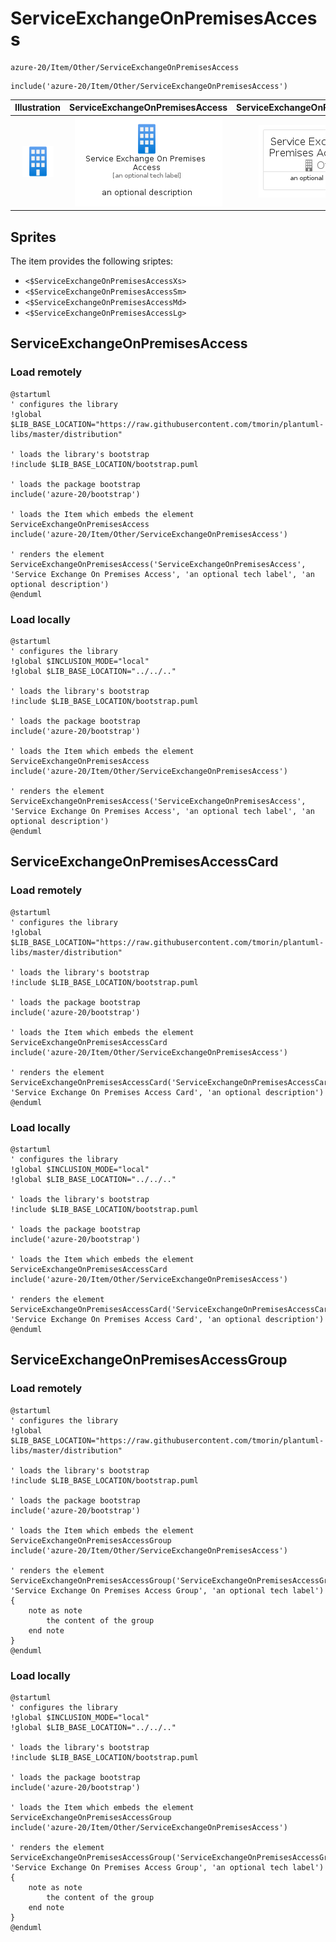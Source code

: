 # ServiceExchangeOnPremisesAccess


```text
azure-20/Item/Other/ServiceExchangeOnPremisesAccess
```

```text
include('azure-20/Item/Other/ServiceExchangeOnPremisesAccess')
```



| Illustration | ServiceExchangeOnPremisesAccess | ServiceExchangeOnPremisesAccessCard | ServiceExchangeOnPremisesAccessGroup |
| :---: | :---: | :---: | :---: |
| ![illustration for Illustration](../../../azure-20/Item/Other/ServiceExchangeOnPremisesAccess.png) | ![illustration for ServiceExchangeOnPremisesAccess](../../../azure-20/Item/Other/ServiceExchangeOnPremisesAccess.Local.png) | ![illustration for ServiceExchangeOnPremisesAccessCard](../../../azure-20/Item/Other/ServiceExchangeOnPremisesAccessCard.Local.png) | ![illustration for ServiceExchangeOnPremisesAccessGroup](../../../azure-20/Item/Other/ServiceExchangeOnPremisesAccessGroup.Local.png) |



## Sprites
The item provides the following sriptes:

- `<$ServiceExchangeOnPremisesAccessXs>`
- `<$ServiceExchangeOnPremisesAccessSm>`
- `<$ServiceExchangeOnPremisesAccessMd>`
- `<$ServiceExchangeOnPremisesAccessLg>`





## ServiceExchangeOnPremisesAccess

### Load remotely
```plantuml
@startuml
' configures the library
!global $LIB_BASE_LOCATION="https://raw.githubusercontent.com/tmorin/plantuml-libs/master/distribution"

' loads the library's bootstrap
!include $LIB_BASE_LOCATION/bootstrap.puml

' loads the package bootstrap
include('azure-20/bootstrap')

' loads the Item which embeds the element ServiceExchangeOnPremisesAccess
include('azure-20/Item/Other/ServiceExchangeOnPremisesAccess')

' renders the element
ServiceExchangeOnPremisesAccess('ServiceExchangeOnPremisesAccess', 'Service Exchange On Premises Access', 'an optional tech label', 'an optional description')
@enduml
```

### Load locally
```plantuml
@startuml
' configures the library
!global $INCLUSION_MODE="local"
!global $LIB_BASE_LOCATION="../../.."

' loads the library's bootstrap
!include $LIB_BASE_LOCATION/bootstrap.puml

' loads the package bootstrap
include('azure-20/bootstrap')

' loads the Item which embeds the element ServiceExchangeOnPremisesAccess
include('azure-20/Item/Other/ServiceExchangeOnPremisesAccess')

' renders the element
ServiceExchangeOnPremisesAccess('ServiceExchangeOnPremisesAccess', 'Service Exchange On Premises Access', 'an optional tech label', 'an optional description')
@enduml
```

## ServiceExchangeOnPremisesAccessCard

### Load remotely
```plantuml
@startuml
' configures the library
!global $LIB_BASE_LOCATION="https://raw.githubusercontent.com/tmorin/plantuml-libs/master/distribution"

' loads the library's bootstrap
!include $LIB_BASE_LOCATION/bootstrap.puml

' loads the package bootstrap
include('azure-20/bootstrap')

' loads the Item which embeds the element ServiceExchangeOnPremisesAccessCard
include('azure-20/Item/Other/ServiceExchangeOnPremisesAccess')

' renders the element
ServiceExchangeOnPremisesAccessCard('ServiceExchangeOnPremisesAccessCard', 'Service Exchange On Premises Access Card', 'an optional description')
@enduml
```

### Load locally
```plantuml
@startuml
' configures the library
!global $INCLUSION_MODE="local"
!global $LIB_BASE_LOCATION="../../.."

' loads the library's bootstrap
!include $LIB_BASE_LOCATION/bootstrap.puml

' loads the package bootstrap
include('azure-20/bootstrap')

' loads the Item which embeds the element ServiceExchangeOnPremisesAccessCard
include('azure-20/Item/Other/ServiceExchangeOnPremisesAccess')

' renders the element
ServiceExchangeOnPremisesAccessCard('ServiceExchangeOnPremisesAccessCard', 'Service Exchange On Premises Access Card', 'an optional description')
@enduml
```

## ServiceExchangeOnPremisesAccessGroup

### Load remotely
```plantuml
@startuml
' configures the library
!global $LIB_BASE_LOCATION="https://raw.githubusercontent.com/tmorin/plantuml-libs/master/distribution"

' loads the library's bootstrap
!include $LIB_BASE_LOCATION/bootstrap.puml

' loads the package bootstrap
include('azure-20/bootstrap')

' loads the Item which embeds the element ServiceExchangeOnPremisesAccessGroup
include('azure-20/Item/Other/ServiceExchangeOnPremisesAccess')

' renders the element
ServiceExchangeOnPremisesAccessGroup('ServiceExchangeOnPremisesAccessGroup', 'Service Exchange On Premises Access Group', 'an optional tech label') {
    note as note
        the content of the group
    end note
}
@enduml
```

### Load locally
```plantuml
@startuml
' configures the library
!global $INCLUSION_MODE="local"
!global $LIB_BASE_LOCATION="../../.."

' loads the library's bootstrap
!include $LIB_BASE_LOCATION/bootstrap.puml

' loads the package bootstrap
include('azure-20/bootstrap')

' loads the Item which embeds the element ServiceExchangeOnPremisesAccessGroup
include('azure-20/Item/Other/ServiceExchangeOnPremisesAccess')

' renders the element
ServiceExchangeOnPremisesAccessGroup('ServiceExchangeOnPremisesAccessGroup', 'Service Exchange On Premises Access Group', 'an optional tech label') {
    note as note
        the content of the group
    end note
}
@enduml
```

